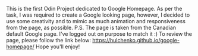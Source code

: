 This is the first Odin Project dedicated to Google Homepage.
As per the task, I was required to create a Google looking page, however, I decided to use some creativity and to mimic as much animation and responsiveness from the page, as possible.
P.S. The page is taken from the Canadian default Google page. I've logged out on purpose to match it :)
To review the page, please follow the link below:
https://hulchenko.github.io/google-homepage/
Hope you'll enjoy!
